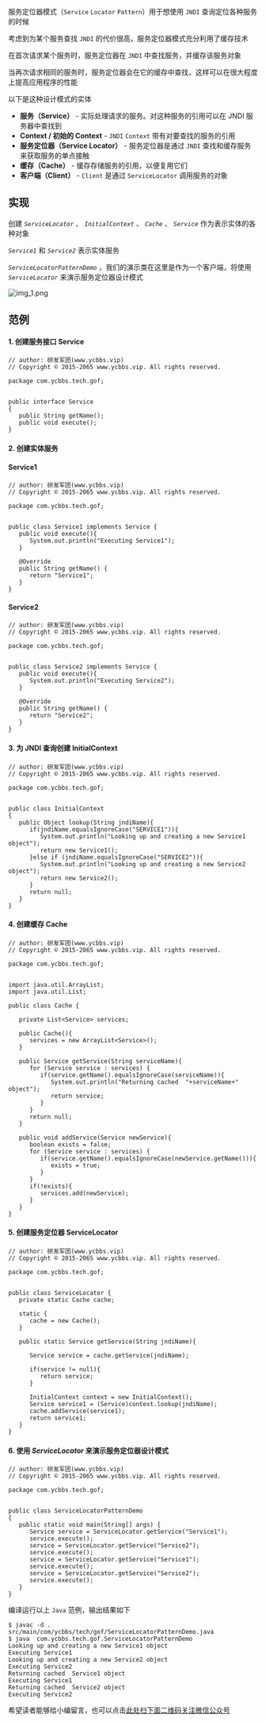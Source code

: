服务定位器模式（`Service` `Locator` `Pattern`）用于想使用 `JNDI` 查询定位各种服务的时候

考虑到为某个服务查找 `JNDI` 的代价很高，服务定位器模式充分利用了缓存技术

在首次请求某个服务时，服务定位器在 `JNDI` 中查找服务，并缓存该服务对象

当再次请求相同的服务时，服务定位器会在它的缓存中查找，这样可以在很大程度上提高应用程序的性能

以下是这种设计模式的实体

 *  **服务（Service）** \- 实际处理请求的服务。对这种服务的引用可以在 JNDI 服务器中查找到
 *  **Context / 初始的 Context** \- `JNDI` `Context` 带有对要查找的服务的引用
 *  **服务定位器（Service Locator）** \- 服务定位器是通过 `JNDI` 查找和缓存服务来获取服务的单点接触
 *  **缓存（Cache）** \- 缓存存储服务的引用，以便复用它们
 *  **客户端（Client）** \- `Client` 是通过 `ServiceLocator` 调用服务的对象

## 实现 ##

创建 *`ServiceLocator`* 、 *`InitialContext`* 、 *`Cache`* 、 *`Service`* 作为表示实体的各种对象

*`Service1`* 和 *`Service2`* 表示实体服务

*`ServiceLocatorPatternDemo`* ，我们的演示类在这里是作为一个客户端，将使用 *`ServiceLocator`* 来演示服务定位器设计模式

![img\_1.png][img_1.png]

## 范例 ##

#### 1. 创建服务接口 Service ####

```
// author: 研发军团(www.ycbbs.vip)
// Copyright © 2015-2065 www.ycbbs.vip. All rights reserved.

package com.ycbbs.tech.gof;


public interface Service
{
   public String getName();
   public void execute();
}
```

#### 2. 创建实体服务 ####

#### Service1 ####

```
// author: 研发军团(www.ycbbs.vip)
// Copyright © 2015-2065 www.ycbbs.vip. All rights reserved.

package com.ycbbs.tech.gof;


public class Service1 implements Service {
   public void execute(){
      System.out.println("Executing Service1");
   }

   @Override
   public String getName() {
      return "Service1";
   }
}
```

#### Service2 ####

```
// author: 研发军团(www.ycbbs.vip)
// Copyright © 2015-2065 www.ycbbs.vip. All rights reserved.

package com.ycbbs.tech.gof;


public class Service2 implements Service {
   public void execute(){
      System.out.println("Executing Service2");
   }

   @Override
   public String getName() {
      return "Service2";
   }
}
```

#### 3. 为 JNDI 查询创建 InitialContext ####

```
// author: 研发军团(www.ycbbs.vip)
// Copyright © 2015-2065 www.ycbbs.vip. All rights reserved.

package com.ycbbs.tech.gof;


public class InitialContext
{
   public Object lookup(String jndiName){
      if(jndiName.equalsIgnoreCase("SERVICE1")){
         System.out.println("Looking up and creating a new Service1 object");
         return new Service1();
      }else if (jndiName.equalsIgnoreCase("SERVICE2")){
         System.out.println("Looking up and creating a new Service2 object");
         return new Service2();
      }
      return null;      
   }
}
```

#### 4. 创建缓存 Cache ####

```
// author: 研发军团(www.ycbbs.vip)
// Copyright © 2015-2065 www.ycbbs.vip. All rights reserved.

package com.ycbbs.tech.gof;


import java.util.ArrayList;
import java.util.List;

public class Cache {

   private List<Service> services;

   public Cache(){
      services = new ArrayList<Service>();
   }

   public Service getService(String serviceName){
      for (Service service : services) {
         if(service.getName().equalsIgnoreCase(serviceName)){
            System.out.println("Returning cached  "+serviceName+" object");
            return service;
         }
      }
      return null;
   }

   public void addService(Service newService){
      boolean exists = false;
      for (Service service : services) {
         if(service.getName().equalsIgnoreCase(newService.getName())){
            exists = true;
         }
      }
      if(!exists){
         services.add(newService);
      }
   }
}
```

#### 5. 创建服务定位器 ServiceLocator ####

```
// author: 研发军团(www.ycbbs.vip)
// Copyright © 2015-2065 www.ycbbs.vip. All rights reserved.

package com.ycbbs.tech.gof;


public class ServiceLocator {
   private static Cache cache;

   static {
      cache = new Cache();      
   }

   public static Service getService(String jndiName){

      Service service = cache.getService(jndiName);

      if(service != null){
         return service;
      }

      InitialContext context = new InitialContext();
      Service service1 = (Service)context.lookup(jndiName);
      cache.addService(service1);
      return service1;
   }
}
```

#### 6. 使用 *ServiceLocator* 来演示服务定位器设计模式 ####

```
// author: 研发军团(www.ycbbs.vip)
// Copyright © 2015-2065 www.ycbbs.vip. All rights reserved.

package com.ycbbs.tech.gof;


public class ServiceLocatorPatternDemo
{
   public static void main(String[] args) {
      Service service = ServiceLocator.getService("Service1");
      service.execute();
      service = ServiceLocator.getService("Service2");
      service.execute();
      service = ServiceLocator.getService("Service1");
      service.execute();
      service = ServiceLocator.getService("Service2");
      service.execute();        
   }
}
```

编译运行以上 `Java` 范例，输出结果如下

```
$ javac -d . src/main/com/ycbbs/tech/gof/ServiceLocatorPatternDemo.java
$ java  com.ycbbs.tech.gof.ServiceLocatorPatternDemo
Looking up and creating a new Service1 object
Executing Service1
Looking up and creating a new Service2 object
Executing Service2
Returning cached  Service1 object
Executing Service1
Returning cached  Service2 object
Executing Service2
```

[img_1.png]: https://gitee.com/duchaochen/gongzhonghao/raw/master/个人博客文章/001-images/souyunku-web/2019/08/0802/03/36/img_1.png


希望读者能够给小编留言，也可以点击[此处扫下面二维码关注微信公众号](https://www.ycbbs.vip/?p=28 "此处扫下面二维码关注微信公众号")
